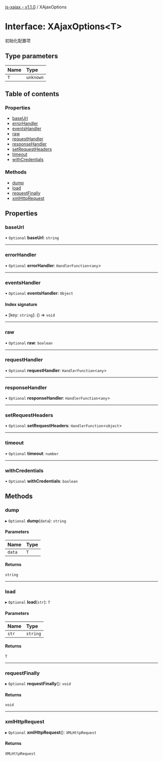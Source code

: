 [js-xajax - v1.1.0](../README.md) / XAjaxOptions

# Interface: XAjaxOptions<T\>

初始化配置项

## Type parameters

| Name | Type |
| :------ | :------ |
| `T` | `unknown` |

## Table of contents

### Properties

- [baseUrl](XAjaxOptions.md#baseurl)
- [errorHandler](XAjaxOptions.md#errorhandler)
- [eventsHandler](XAjaxOptions.md#eventshandler)
- [raw](XAjaxOptions.md#raw)
- [requestHandler](XAjaxOptions.md#requesthandler)
- [responseHandler](XAjaxOptions.md#responsehandler)
- [setRequestHeaders](XAjaxOptions.md#setrequestheaders)
- [timeout](XAjaxOptions.md#timeout)
- [withCredentials](XAjaxOptions.md#withcredentials)

### Methods

- [dump](XAjaxOptions.md#dump)
- [load](XAjaxOptions.md#load)
- [requestFinally](XAjaxOptions.md#requestfinally)
- [xmlHttpRequest](XAjaxOptions.md#xmlhttprequest)

## Properties

### baseUrl

• `Optional` **baseUrl**: `string`

___

### errorHandler

• `Optional` **errorHandler**: `HandlerFunction`<`any`\>

___

### eventsHandler

• `Optional` **eventsHandler**: `Object`

#### Index signature

▪ [key: `string`]: () => `void`

___

### raw

• `Optional` **raw**: `boolean`

___

### requestHandler

• `Optional` **requestHandler**: `HandlerFunction`<`any`\>

___

### responseHandler

• `Optional` **responseHandler**: `HandlerFunction`<`any`\>

___

### setRequestHeaders

• `Optional` **setRequestHeaders**: `HandlerFunction`<`object`\>

___

### timeout

• `Optional` **timeout**: `number`

___

### withCredentials

• `Optional` **withCredentials**: `boolean`

## Methods

### dump

▸ `Optional` **dump**(`data`): `string`

#### Parameters

| Name | Type |
| :------ | :------ |
| `data` | `T` |

#### Returns

`string`

___

### load

▸ `Optional` **load**(`str`): `T`

#### Parameters

| Name | Type |
| :------ | :------ |
| `str` | `string` |

#### Returns

`T`

___

### requestFinally

▸ `Optional` **requestFinally**(): `void`

#### Returns

`void`

___

### xmlHttpRequest

▸ `Optional` **xmlHttpRequest**(): `XMLHttpRequest`

#### Returns

`XMLHttpRequest`
